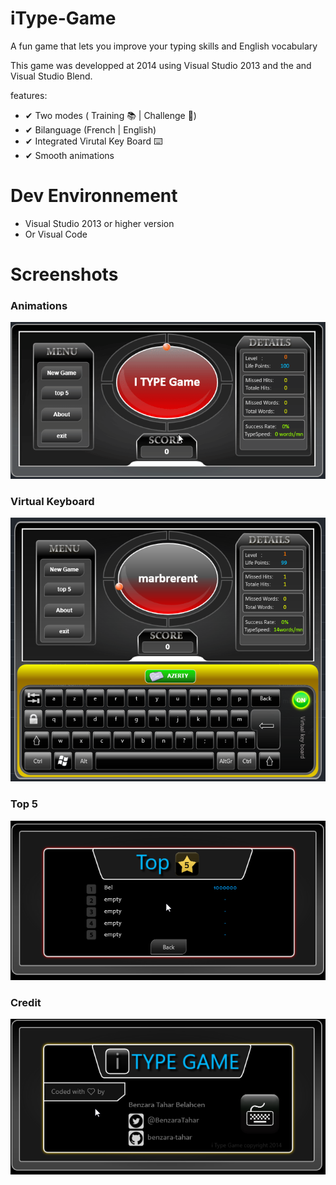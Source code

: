 # iType-Game

A fun game that lets you improve your typing skills and English vocabulary

This game was developped at 2014 using Visual Studio 2013 and the and Visual Studio Blend.

features:

- ✔ Two modes ( Training 📚 | Challenge 💪)
- ✔ Bilanguage (French | English)
- ✔ Integrated Virutal Key Board ⌨️
- ✔ Smooth animations

# Dev Environnement

- Visual Studio 2013 or higher version
- Or Visual Code

# Screenshots

### Animations

![Demo](/screenshots/demo.gif)

### Virtual Keyboard

![Virutal Keyboard](/screenshots/vkb.png)

### Top 5

![Top 5](/screenshots/opt5.png)

### Credit

![Credit](/screenshots/credit.png)

#
